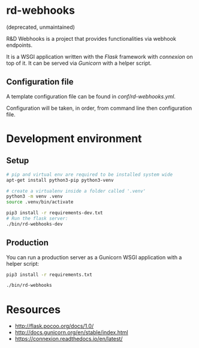# rd-webhooks

(deprecated, unmaintained)

R&D Webhooks is a project that provides functionalities via webhook endpoints.

It is a WSGI application written with the _Flask_ framework with _connexion_ on top of it. It can be served via _Gunicorn_ with a helper script.

## Configuration file

A template configuration file can be found in _conf/rd-webhooks.yml_.

Configuration will be taken, in order, from command line then configuration file.

# Development environment

## Setup

~~~bash
# pip and virtual env are required to be installed system wide
apt-get install python3-pip python3-venv

# create a virtualenv inside a folder called '.venv'
python3 -m venv .venv
source .venv/bin/activate

pip3 install -r requirements-dev.txt
# Run the flask server:
./bin/rd-webhooks-dev
~~~

## Production

You can run a production server as a Gunicorn WSGI application with a helper script:

~~~bash
pip3 install -r requirements.txt

./bin/rd-webhooks
~~~

# Resources

  * http://flask.pocoo.org/docs/1.0/
  * http://docs.gunicorn.org/en/stable/index.html
  * https://connexion.readthedocs.io/en/latest/
